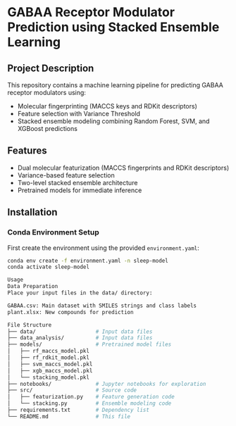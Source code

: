 # GABAA Receptor Modulator Prediction using Stacked Ensemble Learning

## Project Description
This repository contains a machine learning pipeline for predicting GABAA receptor modulators using:
- Molecular fingerprinting (MACCS keys and RDKit descriptors)
- Feature selection with Variance Threshold
- Stacked ensemble modeling combining Random Forest, SVM, and XGBoost predictions

## Features
- Dual molecular featurization (MACCS fingerprints and RDKit descriptors)
- Variance-based feature selection
- Two-level stacked ensemble architecture
- Pretrained models for immediate inference

## Installation

### Conda Environment Setup
First create the environment using the provided `environment.yaml`:
```bash
conda env create -f environment.yaml -n sleep-model
conda activate sleep-model

Usage
Data Preparation
Place your input files in the data/ directory:

GABAA.csv: Main dataset with SMILES strings and class labels
plant.xlsx: New compounds for prediction

File Structure
├── data/                   # Input data files
├── data_analysis/          # Input data files
├── models/                 # Pretrained model files
│   ├── rf_maccs_model.pkl
│   ├── rf_rdkit_model.pkl
│   ├── svm_maccs_model.pkl
│   ├── xgb_maccs_model.pkl
│   └── stacking_model.pkl
├── notebooks/              # Jupyter notebooks for exploration
├── src/                    # Source code
│   ├── featurization.py    # Feature generation code
│   └── stacking.py         # Ensemble modeling code
├── requirements.txt        # Dependency list
└── README.md               # This file
